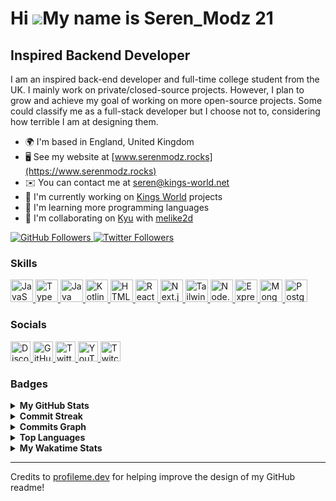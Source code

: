 # Hi ![](https://user-images.githubusercontent.com/18350557/176309783-0785949b-9127-417c-8b55-ab5a4333674e.gif)My name is Seren_Modz 21

## Inspired Backend Developer

I am an inspired back-end developer and full-time college student from the UK. I mainly work on private/closed-source projects. However, I plan to grow and achieve my goal of working on more open-source projects. Some could classify me as a full-stack developer but I choose not to, considering how terrible I am at designing them.

- 🌍 I'm based in England, United Kingdom
- 🖥️ See my website at [www.serenmodz.rocks](https://www.serenmodz.rocks)
- ✉️ You can contact me at [seren@kings-world.net](mailto:seren@kings-world.net)
- 🚀 I'm currently working on [Kings World](https://kings-world.net) projects
- 🧠 I'm learning more programming languages
- 🤝 I'm collaborating on [Kyu](https://kyubot.app) with [melike2d](https://github.com/melike2d)

<a href="https://www.github.com/SerenModz21" target="_blank" rel="noreferrer">
  <img
    src="https://img.shields.io/github/followers/SerenModz21?logo=github&style=for-the-badge&color=0891b2&labelColor=1c1917"
    alt="GitHub Followers"
  />
</a>
<a href="https://www.twitter.com/SerenModz21" target="_blank" rel="noreferrer">
  <img
    src="https://img.shields.io/twitter/follow/SerenModz21?logo=twitter&style=for-the-badge&color=0891b2&labelColor=1c1917"
    alt="Twitter Followers"
  />
</a>

### Skills

<p>
  <a href="https://developer.mozilla.org/en-US/docs/Web/JavaScript" target="_blank" rel="noreferrer" title="JavaScript">
    <img
      src="https://raw.githubusercontent.com/danielcranney/readme-generator/main/public/icons/skills/javascript-colored.svg"
      width="36"
      height="36"
      alt="JavaScript"
    />
  </a>
  <a href="https://www.typescriptlang.org" target="_blank" rel="noreferrer" title="TypeScript">
    <img
      src="https://raw.githubusercontent.com/danielcranney/readme-generator/main/public/icons/skills/typescript-colored.svg"
      width="36"
      height="36"
      alt="TypeScript"
    />
  </a>
  <a href="https://www.oracle.com/java" target="_blank" rel="noreferrer" title="Java">
    <img
      src="https://raw.githubusercontent.com/danielcranney/readme-generator/main/public/icons/skills/java-colored.svg"
      width="36"
      height="36"
      alt="Java"
    />
  </a>
  <a href="https://kotlinlang.org" target="_blank" rel="noreferrer" title="Kotlin">
    <img
      src="https://raw.githubusercontent.com/danielcranney/readme-generator/main/public/icons/skills/kotlin-colored.svg"
      width="36"
      height="36"
      alt="Kotlin"
    />
  </a>
  <a href="https://developer.mozilla.org/en-US/docs/Glossary/HTML5" target="_blank" rel="noreferrer" title="HTML5">
    <img
      src="https://raw.githubusercontent.com/danielcranney/readme-generator/main/public/icons/skills/html5-colored.svg"
      width="36"
      height="36"
      alt="HTML5"
    />
  </a>
  <a href="https://reactjs.org" target="_blank" rel="noreferrer" title="React">
    <img
      src="https://raw.githubusercontent.com/danielcranney/readme-generator/main/public/icons/skills/react-colored.svg"
      width="36"
      height="36"
      alt="React"
    />
  </a>
  <a href="https://nextjs.org/docs" target="_blank" rel="noreferrer" title="Next.js">
    <img
      src="https://raw.githubusercontent.com/danielcranney/readme-generator/main/public/icons/skills/nextjs-colored.svg"
      width="36"
      height="36"
      alt="Next.js"
    />
  </a>
  <a href="https://tailwindcss.com" target="_blank" rel="noreferrer" title="TailwindCSS">
    <img
      src="https://raw.githubusercontent.com/danielcranney/readme-generator/main/public/icons/skills/tailwindcss-colored.svg"
      width="36"
      height="36"
      alt="TailwindCSS"
    />
  </a>
  <a href="https://nodejs.org/en" target="_blank" rel="noreferrer" title="Node.js">
    <img
      src="https://raw.githubusercontent.com/danielcranney/readme-generator/main/public/icons/skills/nodejs-colored.svg"
      width="36"
      height="36"
      alt="Node.js"
    />
  </a>
  <a href="https://expressjs.com" target="_blank" rel="noreferrer" title="Express">
    <img
      src="https://raw.githubusercontent.com/danielcranney/readme-generator/main/public/icons/skills/express-colored.svg"
      width="36"
      height="36" 
      alt="Express"
    />
  </a>
  <a href="https://www.mongodb.com" target="_blank" rel="noreferrer" title="MongoDB">
    <img
      src="https://raw.githubusercontent.com/danielcranney/readme-generator/main/public/icons/skills/mongodb-colored.svg"
      width="36"
      height="36"
      alt="MongoDB"
    />
  </a>
  <a href="https://www.postgresql.org" target="_blank" rel="noreferrer" title="PostgreSQL">
    <img
      src="https://raw.githubusercontent.com/danielcranney/readme-generator/main/public/icons/skills/postgresql-colored.svg"
      width="36"
      height="36"
      alt="PostgreSQL"
    />
  </a>
</p>

### Socials

<p>
  <a href="https://discord.com/users/287278949548032000" target="_blank" rel="noreferrer" title="Discord">
    <img
      src="https://raw.githubusercontent.com/danielcranney/readme-generator/main/public/icons/socials/discord.svg"
      width="32"
      height="32"
      alt="Discord"
    />
  </a>
  <a href="https://www.github.com/SerenModz21" target="_blank" rel="noreferrer" title="GitHub">
    <img
      src="https://raw.githubusercontent.com/danielcranney/readme-generator/main/public/icons/socials/github.svg"
      width="32"
      height="32"
      alt="GitHub"
    />
  </a>
  <a href="https://www.twitter.com/SerenModz21" target="_blank" rel="noreferrer" title="Twitter">
    <img
      src="https://raw.githubusercontent.com/danielcranney/readme-generator/main/public/icons/socials/twitter.svg"
      width="32"
      height="32"
      alt="Twitter"
    />
  </a>
  <a href="https://www.youtube.com/@SerenModz21" target="_blank" rel="noreferrer" title="YouTube">
    <img
      src="https://raw.githubusercontent.com/danielcranney/readme-generator/main/public/icons/socials/youtube.svg"
      width="32"
      height="32"
      alt="YouTube"
    />
  </a>
  <a href="https://www.twitch.tv/seren_modz21" target="_blank" rel="noreferrer" title="Twitch">
    <img src="https://raw.githubusercontent.com/danielcranney/readme-generator/main/public/icons/socials/twitch.svg"
      width="32"
      height="32"
      alt="Twitch"
    />
  </a>
</p>

### Badges

<details>
  <summary>
    <b>My GitHub Stats</b>
  </summary>
  <br />
  <a href="https://www.github.com/SerenModz21">
    <img 
      src="https://github-readme-stats.vercel.app/api?username=SerenModz21&show_icons=true&hide=&count_private=true&title_color=0891b2&text_color=ffffff&icon_color=0891b2&bg_color=1c1917&hide_border=true&show_icons=true" 
      alt="SerenModz21's GitHub stats"
    />
  </a>
</details>

<details>
  <summary>
    <b>Commit Streak</b>
  </summary>
  <br />
  <a href="https://www.github.com/SerenModz21">
    <img
      src="https://github-readme-streak-stats.herokuapp.com/?user=SerenModz21&stroke=ffffff&background=1c1917&ring=0891b2&fire=0891b2&currStreakNum=ffffff&currStreakLabel=0891b2&sideNums=ffffff&sideLabels=ffffff&dates=ffffff&hide_border=true"
      alt="Commit Streak"
    />
  </a>
</details>

<details>
  <summary>
    <b>Commits Graph</b>
  </summary>
  <br />
  <a href="https://www.github.com/SerenModz21">
    <img
      src="https://github-readme-activity-graph.cyclic.app/graph?username=SerenModz21&bg_color=1c1917&color=ffffff&line=0891b2&point=ffffff&area_color=1c1917&area=true&hide_border=true&custom_title=GitHub%20Commits%20Graph"
      alt="GitHub Commits Graph"
    />
  </a>
</details>

<details>
  <summary>
    <b>Top Languages</b>
  </summary>
  <br />
  <a href="https://github.com/SerenModz21">
    <img
      src="https://github-readme-stats.vercel.app/api/top-langs/?username=SerenModz21&langs_count=10&title_color=0891b2&text_color=ffffff&icon_color=0891b2&bg_color=1c1917&hide_border=true&locale=en&custom_title=Top%20%Languages"
      alt="Top Languages"
    />
  </a>
</details>

<details>
  <summary>
    <b>My Wakatime Stats</b>
  </summary>
  <br />
  
<!--START_SECTION:waka-->
![Code Time](http://img.shields.io/badge/Code%20Time-1%2C736%20hrs%203%20mins-blue)

![Profile Views](http://img.shields.io/badge/Profile%20Views-4-blue)

![Lines of code](https://img.shields.io/badge/From%20Hello%20World%20I%27ve%20Written-1.2%20million%20lines%20of%20code-blue)

**🐱 My GitHub Data** 

> 📦 18.3 kB Used in GitHub's Storage 
 > 
> 🏆 141 Contributions in the Year 2023
 > 
> 🚫 Not Opted to Hire
 > 
> 📜 9 Public Repositories 
 > 
> 🔑 9 Private Repositories 
 > 
**I'm a Night 🦉** 

```text
🌞 Morning                2209 commits        ████░░░░░░░░░░░░░░░░░░░░░   15.62 % 
🌆 Daytime                2425 commits        ████░░░░░░░░░░░░░░░░░░░░░   17.14 % 
🌃 Evening                5657 commits        ██████████░░░░░░░░░░░░░░░   39.99 % 
🌙 Night                  3855 commits        ███████░░░░░░░░░░░░░░░░░░   27.25 % 
```
📅 **I'm Most Productive on Monday** 

```text
Monday                   2278 commits        ████░░░░░░░░░░░░░░░░░░░░░   16.10 % 
Tuesday                  1915 commits        ███░░░░░░░░░░░░░░░░░░░░░░   13.54 % 
Wednesday                2199 commits        ████░░░░░░░░░░░░░░░░░░░░░   15.55 % 
Thursday                 2181 commits        ████░░░░░░░░░░░░░░░░░░░░░   15.42 % 
Friday                   1687 commits        ███░░░░░░░░░░░░░░░░░░░░░░   11.93 % 
Saturday                 1819 commits        ███░░░░░░░░░░░░░░░░░░░░░░   12.86 % 
Sunday                   2067 commits        ████░░░░░░░░░░░░░░░░░░░░░   14.61 % 
```


📊 **This Week I Spent My Time On** 

```text
🕑︎ Time Zone: Europe/London

💬 Programming Languages: 
JSON                     1 hr 7 mins         ████████████████████░░░░░   79.64 % 
Other                    17 mins             █████░░░░░░░░░░░░░░░░░░░░   20.36 % 

🔥 Editors: 
VS Code                  1 hr 24 mins        █████████████████████████   100.00 % 

🐱‍💻 Projects: 
craftable-music          1 hr 4 mins         ███████████████████░░░░░░   76.12 % 
CraftableMusicDiscs      20 mins             ██████░░░░░░░░░░░░░░░░░░░   23.88 % 
```

**I Mostly Code in TypeScript** 

```text
TypeScript               31 repos            ████████████████░░░░░░░░░   63.27 % 
JavaScript               4 repos             ██░░░░░░░░░░░░░░░░░░░░░░░   08.16 % 
Kotlin                   3 repos             ██░░░░░░░░░░░░░░░░░░░░░░░   06.12 % 
Shell                    2 repos             █░░░░░░░░░░░░░░░░░░░░░░░░   04.08 % 
Go                       2 repos             █░░░░░░░░░░░░░░░░░░░░░░░░   04.08 % 
```




 Last Updated on 08/04/2023 22:07:37 UTC
<!--END_SECTION:waka-->
</details>

---

Credits to [profileme.dev](https://www.profileme.dev) for helping improve the design of my GitHub readme!
